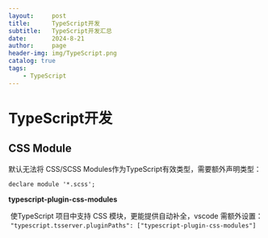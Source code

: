 ```yaml
---
layout:     post
title:      TypeScript开发
subtitle:   TypeScript开发汇总
date:       2024-8-21
author:     page
header-img: img/TypeScript.png
catalog: true
tags:
    - TypeScript
---
```


# TypeScript开发

## CSS Module

默认无法将 CSS/SCSS Modules作为TypeScript有效类型，需要额外声明类型：

 `declare module '*.scss';`

**typescript-plugin-css-modules**

 使TypeScript 项目中支持 CSS 模块，更能提供自动补全，vscode 需额外设置：
 `"typescript.tsserver.pluginPaths": ["typescript-plugin-css-modules"]`
